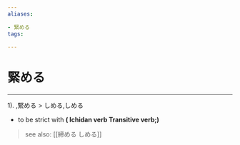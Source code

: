 ```yaml
---
aliases:
    
- 緊める
tags:
    
---
```


# 緊める
---
1).
,緊める > しめる,しめる

- to be strict with
**( Ichidan verb Transitive verb;)**
> see also:  [[締める しめる]]
            